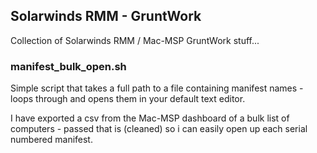 ## Solarwinds RMM - GruntWork

Collection of Solarwinds RMM / Mac-MSP GruntWork stuff...

### manifest_bulk_open.sh

Simple script that takes a full path to a file containing manifest names - loops through and opens them in your default text editor.

I have exported a csv from the Mac-MSP dashboard of a bulk list of computers - passed that is (cleaned) so i can easily open up each serial numbered manifest. 